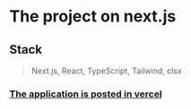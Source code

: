 # The project on next.js

## Stack
> Next.js, React, TypeScript, Tailwind, clsx

### [The application is posted in vercel](https://nextjs-dashboard-psi-three-10.vercel.app/  "Ссылка на сайт")


